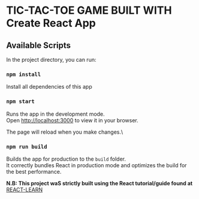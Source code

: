 # TIC-TAC-TOE GAME BUILT WITH Create React App

## Available Scripts

In the project directory, you can run:

### `npm install`

Install all dependencies of this app

### `npm start`

Runs the app in the development mode.\
Open [http://localhost:3000](http://localhost:3000) to view it in your browser.

The page will reload when you make changes.\

### `npm run build`

Builds the app for production to the `build` folder.\
It correctly bundles React in production mode and optimizes the build for the best performance.

**N.B: This project waS strictly built using the React tutorial/guide found at** <a href="https://react.dev/learn/tutorial-tic-tac-toe">REACT-LEARN</a>
